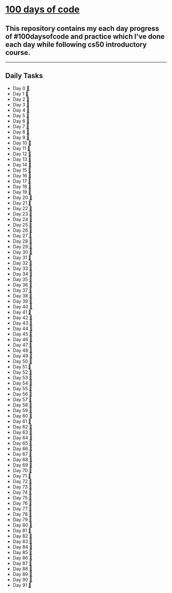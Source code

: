 # [100 days of code](https://twitter.com/anant_luthra_/status/1531500725238472705)

## This repository contains my each day progress of #100daysofcode and practice which I've done each day while following cs50 introductory course.

---

## Daily Tasks

- Day 0 [🔗](./day%200/)
- Day 1 [🔗](./day%201/)
- Day 2 [🔗](./day%202/)
- Day 3 [🔗](./day%203/)
- Day 4 [🔗](./day%204/)
- Day 5 [🔗](./day%205/)
- Day 6 [🔗](./day%206/)
- Day 7 [🔗](./day%207/)
- Day 8 [🔗](./day%208/)
- Day 9 [🔗](./day%209/)
- Day 10 [🔗](./day%2010/)
- Day 11 [🔗](./day%2011/)
- Day 12 [🔗](./day%2012/)
- Day 13 [🔗](./day%2013/)
- Day 14 [🔗](./day%2014/)
- Day 15 [🔗](./day%2015/)
- Day 16 [🔗](./day%2016/)
- Day 17 [🔗](./day%2017/)
- Day 18 [🔗](./day%2018/)
- Day 19 [🔗](./day%2019/)
- Day 20 [🔗](./day%2020/)
- Day 21 [🔗](./day%2021/)
- Day 22 [🔗](./day%2022/)
- Day 23 [🔗](./day%2023/)
- Day 24 [🔗](./day%2024/)
- Day 25 [🔗](./day%2025/)
- Day 26 [🔗](./day%2026/)
- Day 27 [🔗](./day%2027/)
- Day 28 [🔗](./day%2028/)
- Day 29 [🔗](./day%2029/)
- Day 30 [🔗](./day%2030/)
- Day 31 [🔗](./day%2031/)
- Day 32 [🔗](./day%2032/)
- Day 33 [🔗](./day%2033/)
- Day 34 [🔗](./day%2034/)
- Day 35 [🔗](./day%2035/)
- Day 36 [🔗](./day%2036/)
- Day 37 [🔗](./day%2037/)
- Day 38 [🔗](./day%2038/)
- Day 39 [🔗](./day%2039/)
- Day 40 [🔗](./day%2040/)
- Day 41 [🔗](./day%2041/)
- Day 42 [🔗](./day%2042/)
- Day 43 [🔗](./day%2043/)
- Day 44 [🔗](./day%2044/)
- Day 45 [🔗](./day%2045/)
- Day 46 [🔗](./day%2046/)
- Day 47 [🔗](./day%2047/)
- Day 48 [🔗](./day%2048/)
- Day 49 [🔗](./day%2049/)
- Day 50 [🔗](./day%2050/)
- Day 51 [🔗](./day%2051/)
- Day 52 [🔗](./day%2052/)
- Day 53 [🔗](./day%2053/)
- Day 54 [🔗](./day%2054/)
- Day 55 [🔗](./day%2055/)
- Day 56 [🔗](./day%2056/)
- Day 57 [🔗](./day%2057/)
- Day 58 [🔗](./day%2058/)
- Day 59 [🔗](./day%2059/)
- Day 60 [🔗](./day%2060/)
- Day 61 [🔗](./day%2061/)
- Day 62 [🔗](./day%2062/)
- Day 63 [🔗](./day%2063/)
- Day 64 [🔗](./day%2064/)
- Day 65 [🔗](./day%2065/)
- Day 66 [🔗](./day%2066/)
- Day 67 [🔗](./day%2067/)
- Day 68 [🔗](./day%2068/)
- Day 69 [🔗](./day%2069/)
- Day 70 [🔗](./day%2070/)
- Day 71 [🔗](./day%2071/)
- Day 72 [🔗](./day%2072/)
- Day 73 [🔗](./day%2073/)
- Day 74 [🔗](./day%2074/)
- Day 75 [🔗](./day%2075/)
- Day 76 [🔗](./day%2076/)
- Day 77 [🔗](./day%2077/)
- Day 78 [🔗](./day%2078/)
- Day 79 [🔗](./day%2079/)
- Day 80 [🔗](./day%2080/)
- Day 81 [🔗](./day%2081/)
- Day 82 [🔗](./day%2082/)
- Day 83 [🔗](./day%2083/)
- Day 84 [🔗](./day%2084/)
- Day 85 [🔗](./day%2085/)
- Day 86 [🔗](./day%2086/)
- Day 87 [🔗](./day%2087/)
- Day 88 [🔗](./day%2088/)
- Day 89 [🔗](./day%2089/)
- Day 90 [🔗](./day%2090/)
- Day 91 [🔗](./day%2091/)